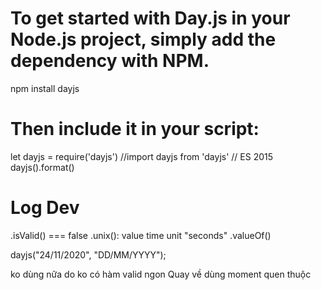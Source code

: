 # To get started with Day.js in your Node.js project, simply add the dependency with NPM.
npm install dayjs

# Then include it in your script:

let dayjs = require('dayjs')
//import dayjs from 'dayjs' // ES 2015
dayjs().format()


# Log Dev

.isValid() === false
.unix(): value time unit "seconds"
.valueOf()

dayjs("24/11/2020", "DD/MM/YYYY");

ko dùng nữa do ko có hàm valid ngon
Quay về dùng moment quen thuộc
